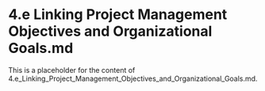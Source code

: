 # 4.e Linking Project Management Objectives and Organizational Goals.md

This is a placeholder for the content of 4.e_Linking_Project_Management_Objectives_and_Organizational_Goals.md.